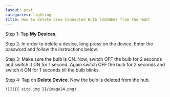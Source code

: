 ```yaml
---
layout: post
categories: lighting
title: How to delete Cree Connected Bulb (ZIGBEE) from the Hub?
---
```


Step 1: Tap **My Devices**.

Step 2: In order to delete a device, long press on the device. Enter the password and follow the instructions below.

Step 3: Make sure the bulb is ON. Now, switch OFF the bulb for 2 seconds and switch it ON for 1 second. Again switch OFF the bulb for 2 seconds and switch it ON for 1 seconds till the bulb blinks.

Step 4: Tap on **Delete Device**. Now the bulb is deleted from the hub.

    ![]({{ site.img }}/image24.png)